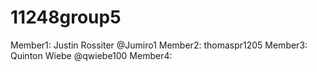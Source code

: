 # 11248group5

Member1: Justin Rossiter @Jumiro1
Member2: thomaspr1205
Member3: Quinton Wiebe @qwiebe100
Member4:
